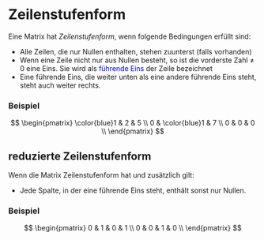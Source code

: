 # Zeilenstufenform

Eine Matrix hat *Zeilenstufenform*, wenn folgende Bedingungen erfüllt sind:

- Alle Zeilen, die nur Nullen enthalten, stehen zuunterst (falls vorhanden)
- Wenn eine Zeile nicht nur aus Nullen besteht, so ist die vorderste Zahl ≠ 0 eine Eins. Sie wird als <span style="color:blue">führende Eins</span> der Zeile bezeichnet 
- Eine führende Eins, die weiter unten als eine andere führende Eins steht, steht auch weiter rechts.

### Beispiel

$$
\begin{pmatrix}
\color{blue}1 & 2 & 5 \\
0 & \color{blue}1 & 7 \\
0 & 0 & 0 \\
\end{pmatrix}
$$

## reduzierte Zeilenstufenform
Wenn die Matrix Zeilenstufenform hat und zusätzlich gilt:
- Jede Spalte, in der eine führende Eins steht, enthält sonst nur Nullen.


### Beispiel

$$
\begin{pmatrix}
0 & 1 & 0 & 1 \\
0 & 0 & 1 & 0 \\
\end{pmatrix}
$$
